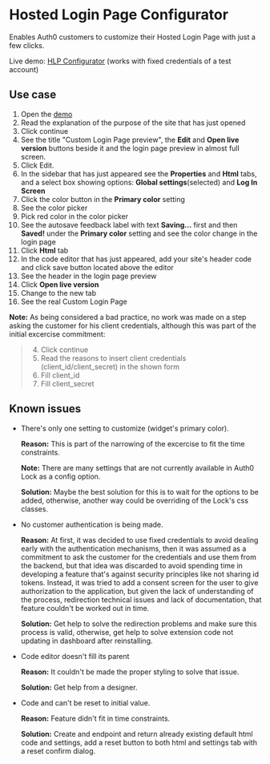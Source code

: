 # Hosted Login Page Configurator
Enables Auth0 customers to customize their Hosted Login Page with just a few clicks.

Live demo: [HLP Configurator](https://auth0-hlpc.firebaseapp.com) (works with fixed credentials of a test account)

## Use case
  1) Open the [demo](https://auth0-hlpc.firebaseapp.com)
  1) Read the explanation of the purpose of the site that has just opened
  1) Click continue
  1) See the title "Custom Login Page preview", the **Edit** and **Open live version** buttons beside it and the login page preview in almost full screen.
  1) Click Edit.
  1) In the sidebar that has just appeared see the **Properties** and **Html** tabs, and a select box showing options: **Global settings**(selected) and **Log In Screen**
  1) Click the color button in the **Primary color** setting
  1) See the color picker
  1) Pick red color in the color picker
  1) See the autosave feedback label with text **Saving...** first and then **Saved!** under the **Primary color** setting and see the color change in the login page
  1) Click **Html** tab
  1) In the code editor that has just appeared, add your site's header code and click save button located above the editor
  1) See the header in the login page preview
  1) Click **Open live version**
  1) Change to the new tab
  1) See the real Custom Login Page
  
  **Note:** As being considered a bad practice, no work was made on a step asking the customer for his client credentials, although this was part of the initial excercise commitment:
  > 4) Click continue
  > 1) Read the reasons to insert client credentials (client_id/client_secret) in the shown form
  > 1) Fill client_id
  > 1) Fill client_secret

## Known issues
- There's only one setting to customize (widget's primary color).
  
  **Reason:** This is part of the narrowing of the excercise to fit the time constraints.
  
  **Note:** There are many settings that are not currently available in Auth0 Lock as a config option.
  
  **Solution:** Maybe the best solution for this is to wait for the options to be added, otherwise, another way could be overriding of the Lock's css classes.
- No customer authentication is being made.

  **Reason:** At first, it was decided to use fixed credentials to avoid dealing early with the authentication mechanisms, then it was assumed as a commitment to ask the customer for the credentials and use them from the backend, but that idea was discarded to avoid spending time in developing a feature that's against security principles like not sharing id tokens. Instead, it was tried to add a consent screen for the user to give authorization to the application, but given the lack of understanding of the process, redirection technical issues and lack of documentation, that feature couldn't be worked out in time.
  
  **Solution:** Get help to solve the redirection problems and make sure this process is valid, otherwise, get help to solve extension code not updating in dashboard after reinstalling.
- Code editor doesn't fill its parent

  **Reason:** It couldn't be made the proper styling to solve that issue.
  
  **Solution:** Get help from a designer.
- Code and can't be reset to initial value.

  **Reason:** Feature didn't fit in time constraints.
  
  **Solution:** Create and endpoint and return already existing default html code and settings, add a reset button to both html and settings tab with a reset confirm dialog.
  
